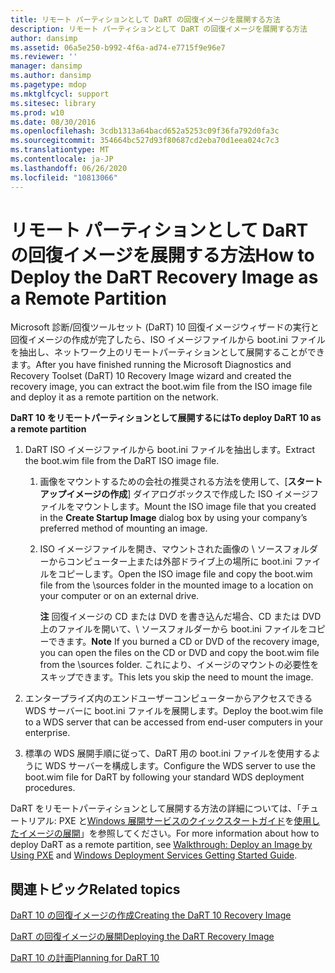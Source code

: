 ```yaml
---
title: リモート パーティションとして DaRT の回復イメージを展開する方法
description: リモート パーティションとして DaRT の回復イメージを展開する方法
author: dansimp
ms.assetid: 06a5e250-b992-4f6a-ad74-e7715f9e96e7
ms.reviewer: ''
manager: dansimp
ms.author: dansimp
ms.pagetype: mdop
ms.mktglfcycl: support
ms.sitesec: library
ms.prod: w10
ms.date: 08/30/2016
ms.openlocfilehash: 3cdb1313a64bacd652a5253c09f36fa792d0fa3c
ms.sourcegitcommit: 354664bc527d93f80687cd2eba70d1eea024c7c3
ms.translationtype: MT
ms.contentlocale: ja-JP
ms.lasthandoff: 06/26/2020
ms.locfileid: "10813066"
---
```

# <span data-ttu-id="6525d-103">リモート パーティションとして DaRT の回復イメージを展開する方法</span><span class="sxs-lookup"><span data-stu-id="6525d-103">How to Deploy the DaRT Recovery Image as a Remote Partition</span></span>


<span data-ttu-id="6525d-104">Microsoft 診断/回復ツールセット (DaRT) 10 回復イメージウィザードの実行と回復イメージの作成が完了したら、ISO イメージファイルから boot.ini ファイルを抽出し、ネットワーク上のリモートパーティションとして展開することができます。</span><span class="sxs-lookup"><span data-stu-id="6525d-104">After you have finished running the Microsoft Diagnostics and Recovery Toolset (DaRT) 10 Recovery Image wizard and created the recovery image, you can extract the boot.wim file from the ISO image file and deploy it as a remote partition on the network.</span></span>

**<span data-ttu-id="6525d-105">DaRT 10 をリモートパーティションとして展開するには</span><span class="sxs-lookup"><span data-stu-id="6525d-105">To deploy DaRT 10 as a remote partition</span></span>**

1.  <span data-ttu-id="6525d-106">DaRT ISO イメージファイルから boot.ini ファイルを抽出します。</span><span class="sxs-lookup"><span data-stu-id="6525d-106">Extract the boot.wim file from the DaRT ISO image file.</span></span>

    1.  <span data-ttu-id="6525d-107">画像をマウントするための会社の推奨される方法を使用して、[**スタートアップイメージの作成**] ダイアログボックスで作成した ISO イメージファイルをマウントします。</span><span class="sxs-lookup"><span data-stu-id="6525d-107">Mount the ISO image file that you created in the **Create Startup Image** dialog box by using your company’s preferred method of mounting an image.</span></span>

    2.  <span data-ttu-id="6525d-108">ISO イメージファイルを開き、マウントされた画像の \\ ソースフォルダーからコンピューター上または外部ドライブ上の場所に boot.ini ファイルをコピーします。</span><span class="sxs-lookup"><span data-stu-id="6525d-108">Open the ISO image file and copy the boot.wim file from the \\sources folder in the mounted image to a location on your computer or on an external drive.</span></span>

        <span data-ttu-id="6525d-109">**注** 回復イメージの CD または DVD を書き込んだ場合、CD または DVD 上のファイルを開いて、\\ ソースフォルダーから boot.ini ファイルをコピーできます。</span><span class="sxs-lookup"><span data-stu-id="6525d-109">**Note** If you burned a CD or DVD of the recovery image, you can open the files on the CD or DVD and copy the boot.wim file from the \\sources folder.</span></span> <span data-ttu-id="6525d-110">これにより、イメージのマウントの必要性をスキップできます。</span><span class="sxs-lookup"><span data-stu-id="6525d-110">This lets you skip the need to mount the image.</span></span>

         

2.  <span data-ttu-id="6525d-111">エンタープライズ内のエンドユーザーコンピューターからアクセスできる WDS サーバーに boot.ini ファイルを展開します。</span><span class="sxs-lookup"><span data-stu-id="6525d-111">Deploy the boot.wim file to a WDS server that can be accessed from end-user computers in your enterprise.</span></span>

3.  <span data-ttu-id="6525d-112">標準の WDS 展開手順に従って、DaRT 用の boot.ini ファイルを使用するように WDS サーバーを構成します。</span><span class="sxs-lookup"><span data-stu-id="6525d-112">Configure the WDS server to use the boot.wim file for DaRT by following your standard WDS deployment procedures.</span></span>

<span data-ttu-id="6525d-113">DaRT をリモートパーティションとして展開する方法の詳細については、「チュートリアル: PXE と[Windows 展開サービスのクイックスタートガイド](https://go.microsoft.com/fwlink/?LinkId=212106)を[使用したイメージの展開](https://go.microsoft.com/fwlink/?LinkId=212108)」を参照してください。</span><span class="sxs-lookup"><span data-stu-id="6525d-113">For more information about how to deploy DaRT as a remote partition, see [Walkthrough: Deploy an Image by Using PXE](https://go.microsoft.com/fwlink/?LinkId=212108) and [Windows Deployment Services Getting Started Guide](https://go.microsoft.com/fwlink/?LinkId=212106).</span></span>

## <span data-ttu-id="6525d-114">関連トピック</span><span class="sxs-lookup"><span data-stu-id="6525d-114">Related topics</span></span>


[<span data-ttu-id="6525d-115">DaRT 10 の回復イメージの作成</span><span class="sxs-lookup"><span data-stu-id="6525d-115">Creating the DaRT 10 Recovery Image</span></span>](creating-the-dart-10-recovery-image.md)

[<span data-ttu-id="6525d-116">DaRT の回復イメージの展開</span><span class="sxs-lookup"><span data-stu-id="6525d-116">Deploying the DaRT Recovery Image</span></span>](deploying-the-dart-recovery-image-dart-10.md)

[<span data-ttu-id="6525d-117">DaRT 10 の計画</span><span class="sxs-lookup"><span data-stu-id="6525d-117">Planning for DaRT 10</span></span>](planning-for-dart-10.md)

 

 





